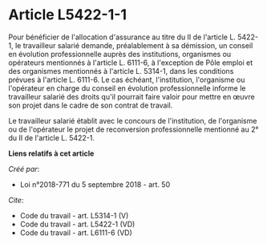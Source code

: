 # Article L5422-1-1

Pour bénéficier de l'allocation d'assurance au titre du II de l'article L. 5422-1, le travailleur salarié demande,
préalablement à sa démission, un conseil en évolution professionnelle auprès des institutions, organismes ou opérateurs
mentionnés à l'article L. 6111-6, à l'exception de Pôle emploi et des organismes mentionnés à l'article L. 5314-1, dans les
conditions prévues à l'article L. 6111-6. Le cas échéant, l'institution, l'organisme ou l'opérateur en charge du conseil en
évolution professionnelle informe le travailleur salarié des droits qu'il pourrait faire valoir pour mettre en œuvre son
projet dans le cadre de son contrat de travail. 

Le travailleur salarié établit avec le concours de l'institution, de l'organisme ou de l'opérateur le projet de reconversion
professionnelle mentionné au 2° du II de l'article L. 5422-1.

**Liens relatifs à cet article**

_Créé par_:

  - Loi n°2018-771 du 5 septembre 2018 - art. 50

_Cite_:

  - Code du travail - art. L5314-1 (V)
  - Code du travail - art. L5422-1 (VD)
  - Code du travail - art. L6111-6 (VD)
